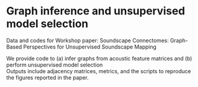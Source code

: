 # Graph inference and unsupervised model selection
Data and codes for  Workshop paper:  Soundscape Connectomes: Graph-Based Perspectives for Unsupervised Soundscape Mapping  

We provide code to (a) infer graphs from acoustic feature matrices and (b) perform unsupervised model selection  
Outputs include adjacency matrices, metrics, and the scripts to reproduce the figures reported in the paper.

